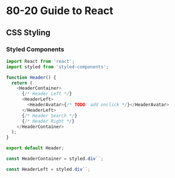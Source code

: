 # 80-20 Guide to React

## CSS Styling

### Styled Components

```javascript
import React from 'react';
import styled from 'styled-components';

function Header() {
  return (
    <HeaderContainer>
      {/* Header Left */}
      <HeaderLeft>
        <HeaderAvatar>{/* TODO: add onclick */}</HeaderAvatar>
      </HeaderLeft>
      {/* Header Search */}
      {/* Header Right */}
    </HeaderContainer>
  );
}

export default Header;

const HeaderContainer = styled.div``;

const HeaderLeft = styled.div``;
```
